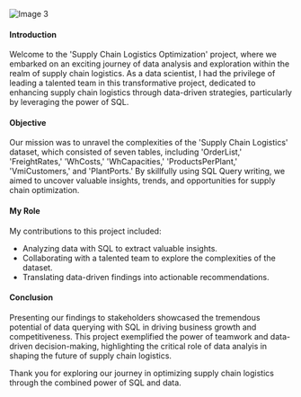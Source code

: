 ![Image 3](image/hybrid.jpg)

#### Introduction

Welcome to the 'Supply Chain Logistics Optimization' project, where we embarked on an exciting journey of data analysis and exploration within the realm of supply chain logistics. As a data scientist, I had the privilege of leading a talented team in this transformative project, dedicated to enhancing supply chain logistics through data-driven strategies, particularly by leveraging the power of SQL.

#### Objective

Our mission was to unravel the complexities of the 'Supply Chain Logistics' dataset, which consisted of seven tables, including 'OrderList,' 'FreightRates,' 'WhCosts,' 'WhCapacities,' 'ProductsPerPlant,' 'VmiCustomers,' and 'PlantPorts.' By skillfully using SQL Query writing, we aimed to uncover valuable insights, trends, and opportunities for supply chain optimization.

#### My Role

My contributions to this project included:

- Analyzing data with SQL to extract valuable insights.
- Collaborating with a talented team to explore the complexities of the dataset.
- Translating data-driven findings into actionable recommendations.

#### Conclusion

Presenting our findings to stakeholders showcased the tremendous potential of data querying with SQL in driving business growth and competitiveness. This project exemplified the power of teamwork and data-driven decision-making, highlighting the critical role of data analyis in shaping the future of supply chain logistics.

Thank you for exploring our journey in optimizing supply chain logistics through the combined power of SQL and data.
